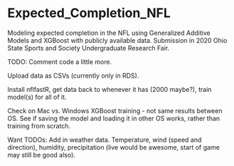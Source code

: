 # Expected_Completion_NFL
Modeling expected completion in the NFL using Generalized Additive Models and XGBoost with publicly available data.
Submission in 2020 Ohio State Sports and Society Undergraduate Research Fair.



TODO:
Comment code a little more.

Upload data as CSVs (currently only in RDS).

Install nflfastR, get data back to whenever it has (2000 maybe?), train model(s) for all of it.

Check on Mac vs. Windows XGBoost training - not same results between OS. 
See if saving the model and loading it in other OS works, rather than training from scratch.


Want TODOs: 
Add in weather data. Temperature, wind (speed and direction), humidity, precipitation 
(live would be awesome, start of game may still be good also).
